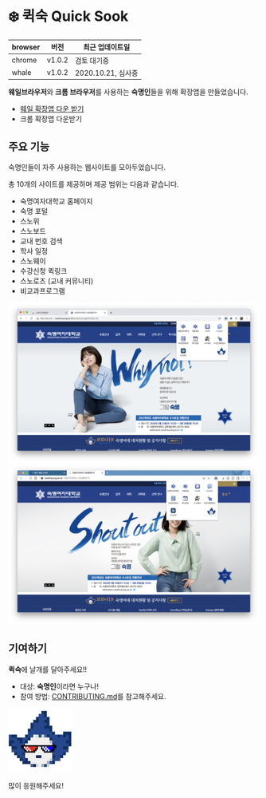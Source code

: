 # ❄️ 퀵숙 Quick Sook

| browser | 버전   | 최근 업데이트일    |
| ------- | ------ | ------------------ |
| chrome  | v1.0.2 | 검토 대기중        |
| whale   | v1.0.2 | 2020.10.21, 심사중 |

**웨일브라우저**와 **크롬 브라우저**를 사용하는 **숙명인**들을 위해 확장앱을 만들었습니다.

- [웨일 확장앱 다운 받기](https://store.whale.naver.com/detail/lniagbhflokdpfoilcmcpdmaphllolai)
- 크롬 확장앱 다운받기

## 주요 기능

숙명인들이 자주 사용하는 웹사이트를 모아두었습니다.

총 10개의 사이트를 제공하며 제공 범위는 다음과 같습니다.

- 숙명여자대학교 홈페이지
- 숙명 포털
- 스노위
- 스노보드
- 교내 번호 검색
- 학사 일정
- 스노웨이
- 수강신청 퀵링크
- 스노로즈 (교내 커뮤니티)
- 비교과프로그램

![Preview_chrome](./preview/preview_chrome.png)
![Preview_whale](./preview/preview_whale.png)

## 기여하기

**퀵숙**에 날개를 달아주세요!!

- 대상: **숙명인**이라면 누구나!
- 참여 방법: [CONTRIBUTING.md](CONTRIBUTING.md)를 참고해주세요.

![QuickSookLogo](./whale/icon/../icons/quickSookIcon.png)

많이 응원해주세요!

